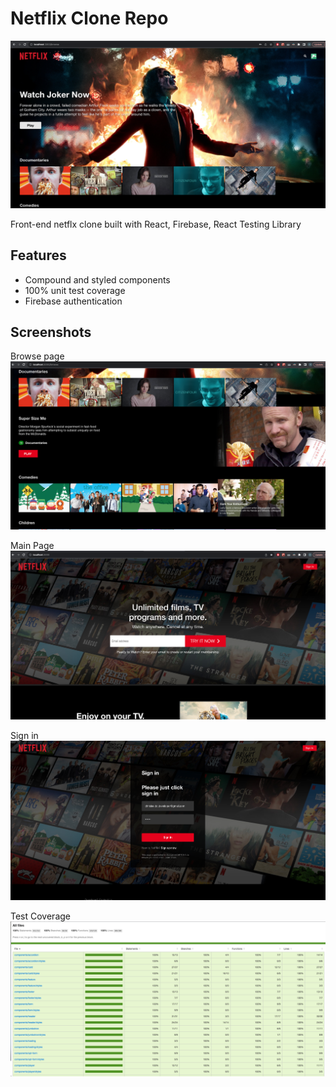 # Netflix Clone Repo

![Main Page](https://github.com/pachopa/NetflixClone/blob/master/screenshots/Browse.png)

Front-end netflx clone built with React, Firebase, React Testing Library
## Features
- Compound and styled components
- 100% unit test coverage
- Firebase authentication

## Screenshots
Browse page
![Browse](https://github.com/pachopa/NetflixClone/blob/master/screenshots/Browse2.png)

Main Page
![Main Page](https://github.com/pachopa/NetflixClone/blob/master/screenshots/Main%20Page.png)

Sign in
![Sign in](https://github.com/pachopa/NetflixClone/blob/master/screenshots/Sign%20in.png)

Test Coverage
![Test Coverage](https://github.com/pachopa/NetflixClone/blob/master/screenshots/Test%20Coverage.png)



